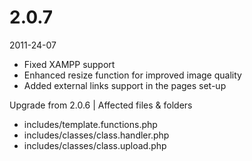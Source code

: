 # 2.0.7

2011-24-07

- Fixed XAMPP support
- Enhanced resize function for improved image quality
- Added external links support in the pages set-up

Upgrade from 2.0.6 | Affected files & folders

- includes/template.functions.php
- includes/classes/class.handler.php
- includes/classes/class.upload.php
